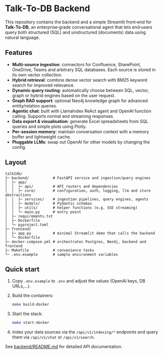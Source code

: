 # Talk‑To‑DB Backend

This repository contains the backend and a simple Streamlit front‑end for **Talk‑To‑DB**,
an enterprise‑grade conversational agent that lets end‑users query both
structured (SQL) and unstructured (documents) data using natural language.

## Features

- **Multi‑source ingestion**: connectors for Confluence, SharePoint, OneDrive, Teams and
  arbitrary SQL databases. Each source is stored in its own vector collection.
- **Hybrid retrieval**: combine dense vector search with BM25 keyword search for
  improved relevance.
- **Dynamic query routing**: automatically choose between SQL, vector, graph or
  hybrid engines based on the user request.
- **Graph RAG support**: optional Neo4j knowledge graph for advanced
  entity/relation queries.
- **Agentic chat**: built with LlamaIndex ReAct agent and OpenAI function
  calling. Supports normal and streaming responses.
- **Data export & visualisation**: generate Excel spreadsheets from SQL queries
  and simple plots using Plotly.
- **Per‑session memory**: maintain conversation context with a memory buffer and
  lightweight cache.
- **Pluggable LLMs**: swap out OpenAI for other models by changing the config.

## Layout

```
talk2db/
├─ backend/           # FastAPI service and ingestion/query engines
│  ├─ app/
│  │  ├─ api/         # API routers and dependencies
│  │  ├─ core/        # configuration, auth, logging, llm and store abstractions
│  │  ├─ services/    # ingestion pipelines, query engines, agents
│  │  ├─ models/      # Pydantic schemas
│  │  ├─ utils/       # helper functions (e.g. SSE streaming)
│  │  └─ main.py      # entry point
│  ├─ requirements.txt
│  ├─ Dockerfile
│  └─ pyproject.toml
├─ frontend/
│  ├─ app.py          # minimal Streamlit demo that calls the backend
│  └─ Dockerfile
├─ docker-compose.yml # orchestrates Postgres, Neo4j, backend and frontend
├─ Makefile           # convenience tasks
└─ .env.example       # sample environment variables
```

## Quick start

1. Copy `.env.example` to `.env` and adjust the values (OpenAI keys, DB URLs,…).
2. Build the containers:

   ```bash
   make build-docker
   ```

3. Start the stack:

   ```bash
   make start-docker
   ```

4. Index your data sources via the `/api/v1/indexing/*` endpoints and query them via
   `/api/v1/chat` or `/api/v1/search`.

See [backend/README.md](backend/README.md) for detailed API documentation.